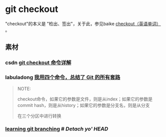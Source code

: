 # git checkout

"checkout"的本义是 "检出、签出"，关于此，参见baike [checkout（英语单词）](https://baike.baidu.com/item/checkout/52730844?fr=aladdin) 。

## 素材

### csdn [git checkout 命令详解](https://blog.csdn.net/csflvcxx/article/details/81612336)

### labuladong [我用四个命令，总结了 Git 的所有套路](https://mp.weixin.qq.com/s?__biz=MzAxODQxMDM0Mw==&mid=2247485544&idx=1&sn=afc9d9f72d811ec847fa64108d5c7412&scene=21#wechat_redirect)

> NOTE: 
>
> checkout命令，如果它的参数是文件，则是从index；如果它的参数是commit hash，则是从history；如果它的参数是分支名，则是从分支
>
> 在三个分区中进行转换

### [learning git branching](https://learngitbranching.js.org/?locale=en) # *Detach yo' HEAD*